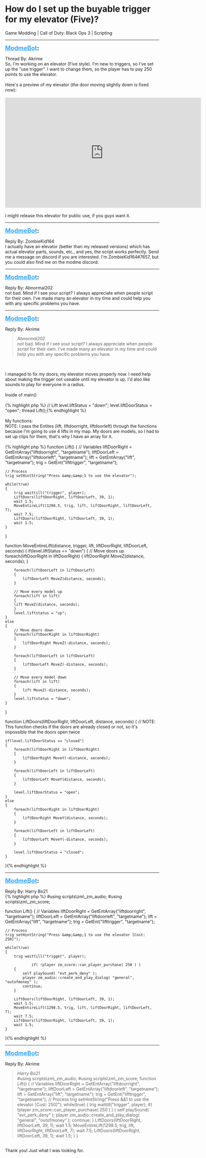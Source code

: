 # How do I set up the buyable trigger for my elevator (Five)?
Game Modding | Call of Duty: Black Ops 3 | Scripting

---
<strong style="font-size: 1.4em;"><span style="text-decoration: underline;text-decoration-color: #34a7f9;"><span style="color:#34a7f9;">ModmeBot</span></span>:</strong>

<p>Thread By: Akrime<br />So, I&#39;m working on an elevator (Five style). I&#39;m new to triggers, so I&#39;ve set up the &quot;use trigger&quot;. I want to change them, so the player has to pay 250 points to use the elevator.<br /> <br />Here&#39;s a preview of my elevator (the door moving slightly down is fixed now):<br /> <br /><iframe type="text/html" width="640" height="360" src="https://www.youtube.com/embed/-Tn7BcplkxA" frameborder="0"></iframe><br /> <br />I might release this elevator for public use, if you guys want it.</p>

---
<strong style="font-size: 1.4em;"><span style="text-decoration: underline;text-decoration-color: #34a7f9;"><span style="color:#34a7f9;">ModmeBot</span></span>:</strong>

<p>Reply By: ZombieKid164<br />I actually have an elevator (better than my released versions) which has actual elevator parts, sounds, etc., and yes, the script works perfectly. Send me a message on discord if you are interested.  I&#39;m ZombieKid164#7657, but you could also find me on the modme discord.</p>

---
<strong style="font-size: 1.4em;"><span style="text-decoration: underline;text-decoration-color: #34a7f9;"><span style="color:#34a7f9;">ModmeBot</span></span>:</strong>

<p>Reply By: Abnormal202<br />not bad. Mind if I see your script? I always appreciate when people script for their own. I&#39;ve made many an elevator in my time and could help you with any specific problems you have.</p>

---
<strong style="font-size: 1.4em;"><span style="text-decoration: underline;text-decoration-color: #34a7f9;"><span style="color:#34a7f9;">ModmeBot</span></span>:</strong>

<p>Reply By: Akrime<br /><blockquote><em>Abnormal202</em><br />not bad. Mind if I see your script? I always appreciate when people script for their own. I&#39;ve made many an elevator in my time and could help you with any specific problems you have.</blockquote><br /> <br />I managed to fix my doors, my elevator moves properly now. I need help about making the trigger not useable until my elevator is up. I&#39;d also like sounds to play for everyone in a radius.<br /> <br />Inside of main()<br /> <br />{% highlight php %}
// Lift
level.liftStatus = "down";
level.liftDoorStatus = "open";
thread Lift();{% endhighlight %}
 <br /> <br />My functions:<br />NOTE: I pass the Entites (lift, liftdoorright, liftdoorleft) through the functions because I&#39;m going to use 4 lifts in my map. My doors are models, so I had to set up clips for them, that&#39;s why I have an array for it.<br /> <br />{% highlight php %}
function Lift()
{
	// Variables
	liftDoorRight = GetEntArray("liftdoorright", "targetname");
	liftDoorLeft = GetEntArray("liftdoorleft", "targetname");
	lift = GetEntArray("lift", "targetname");
	trig = GetEnt("lifttrigger", "targetname");

	// Process
	trig setHintString("Press &amp;&amp;1 to use the elevator");

	while(true)
	{
		trig waittill("trigger", player);
		LiftDoors(liftDoorRight, liftDoorLeft, 39, 1);
		wait 1.5;
		MoveEntireLift(1298.5, trig, lift, liftDoorRight, liftDoorLeft, 7);
		wait 7.5;
		LiftDoors(liftDoorRight, liftDoorLeft, 39, 1);
		wait 1.5;
	}
}

function MoveEntireLift(distance, trigger, lift, liftDoorRight, liftDoorLeft, seconds)
{
	if(level.liftStatus == "down")
	{
		// Move doors up
		foreach(liftDoorRight in liftDoorRight)
		{
			liftDoorRight MoveZ(distance, seconds);	
		}

		foreach(liftDoorLeft in liftDoorLeft)
		{
			liftDoorLeft MoveZ(distance, seconds);	
		}
		
		// Move every model up
		foreach(lift in lift)
		{
		lift MoveZ(distance, seconds);
		}
		level.liftstatus = "up";
	}
	else
	{
		// Move doors down
		foreach(liftDoorRight in liftDoorRight)
		{
			liftDoorRight MoveZ(-distance, seconds);	
		}

		foreach(liftDoorLeft in liftDoorLeft)
		{
			liftDoorLeft MoveZ(-distance, seconds);	
		}

		// Move every model down
		foreach(lift in lift)
		{
			lift MoveZ(-distance, seconds);
		}
		level.liftstatus = "down";
	}
}

function LiftDoors(liftDoorRight, liftDoorLeft, distance, seconds)
{
	// NOTE: This function checks if the doors are already closed or not, so it&#39;s impossible that the doors open twice

	if(level.liftDoorStatus == "closed")
	{
		foreach(liftDoorRight in liftDoorRight)
		{
			liftDoorRight MoveY(-distance, seconds);	
		}
		
		foreach(liftDoorLeft in liftDoorLeft)
		{
			liftDoorLeft MoveY(distance, seconds);
		}

		level.liftDoorStatus = "open";
	}
	else
	{
		foreach(liftDoorRight in liftDoorRight)
		{
			liftDoorRight MoveY(distance, seconds);	
		}

		foreach(liftDoorLeft in liftDoorLeft)
		{
			liftDoorLeft MoveY(-distance, seconds);	
		}
		
		level.liftDoorStatus = "closed";
	}
}{% endhighlight %}
</p>

---
<strong style="font-size: 1.4em;"><span style="text-decoration: underline;text-decoration-color: #34a7f9;"><span style="color:#34a7f9;">ModmeBot</span></span>:</strong>

<p>Reply By: Harry Bo21<br />{% highlight php %}
#using scripts\zm\_zm_audio;
#using scripts\zm\_zm_score;

function Lift()
{
	// Variables
	liftDoorRight = GetEntArray("liftdoorright", "targetname");
	liftDoorLeft = GetEntArray("liftdoorleft", "targetname");
	lift = GetEntArray("lift", "targetname");
	trig = GetEnt("lifttrigger", "targetname");

	// Process
	trig setHintString("Press &amp;&amp;1 to use the elevator [Cost: 250]");

	while(true)
	{
		trig waittill("trigger", player);

                if( !player zm_score::can_player_purchase( 250 ) )
		{
			self playSound( "evt_perk_deny" );
			player zm_audio::create_and_play_dialog( "general", "outofmoney" );
			continue;
		}

		LiftDoors(liftDoorRight, liftDoorLeft, 39, 1);
		wait 1.5;
		MoveEntireLift(1298.5, trig, lift, liftDoorRight, liftDoorLeft, 7);
		wait 7.5;
		LiftDoors(liftDoorRight, liftDoorLeft, 39, 1);
		wait 1.5;
	}
}{% endhighlight %}
</p>

---
<strong style="font-size: 1.4em;"><span style="text-decoration: underline;text-decoration-color: #34a7f9;"><span style="color:#34a7f9;">ModmeBot</span></span>:</strong>

<p>Reply By: Akrime<br /><blockquote><em>Harry Bo21</em><br />#using scripts\zm\_zm_audio; #using scripts\zm\_zm_score; function Lift() { // Variables liftDoorRight = GetEntArray(&quot;liftdoorright&quot;, &quot;targetname&quot;); liftDoorLeft = GetEntArray(&quot;liftdoorleft&quot;, &quot;targetname&quot;); lift = GetEntArray(&quot;lift&quot;, &quot;targetname&quot;); trig = GetEnt(&quot;lifttrigger&quot;, &quot;targetname&quot;); // Process trig setHintString(&quot;Press &amp;&amp;1 to use the elevator [Cost: 250]&quot;); while(true) { trig waittill(&quot;trigger&quot;, player); if( !player zm_score::can_player_purchase( 250 ) ) { self playSound( &quot;evt_perk_deny&quot; ); player zm_audio::create_and_play_dialog( &quot;general&quot;, &quot;outofmoney&quot; ); continue; } LiftDoors(liftDoorRight, liftDoorLeft, 39, 1); wait 1.5; MoveEntireLift(1298.5, trig, lift, liftDoorRight, liftDoorLeft, 7); wait 7.5; LiftDoors(liftDoorRight, liftDoorLeft, 39, 1); wait 1.5; } }</blockquote><br /> Thank you! Just what I was looking for.</p>
